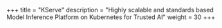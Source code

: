 +++
title = "KServe"
description = "Highly scalable and standards based Model Inference Platform on Kubernetes for Trusted AI"
weight = 30
+++
